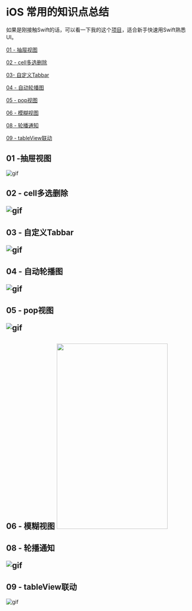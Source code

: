 # iOS 常用的知识点总结

如果是刚接触Swift的话，可以看一下我的这个[项目](https://github.com/fengzhihao123/UI-Swift)，适合新手快速用Swift熟悉UI。


<a href="#C1">01 - 抽屉视图</a>

<a href="#C2">02 - cell多选删除</a>

<a href="#C3">03- 自定义Tabbar</a>

<a href="#C4">04 - 自动轮播图</a>

<a href="#C5">05 - pop视图</a>

<a href="#C6">06 - 模糊视图</a>

<a href="#C8">08 - 轮播通知</a>

<a href="#C8">09 - tableView联动</a>

<h2><a name="C1">01 -抽屉视图</a></h2>

![gif](https://github.com/fengzhihao123/CommonKnowledgeSummary/blob/master/01-FZHDrawerView/01-DrawerView.gif)

<h2><a name="C2">02 - cell多选删除</a>

![gif](https://github.com/fengzhihao123/CommonKnowledgeSummary/blob/master/02-FZHDeleteCells/02-FZHDeleteCells.gif)

<h2><a name="C3">03 - 自定义Tabbar</a>

![gif](https://github.com/fengzhihao123/CommonKnowledgeSummary/blob/master/03-FZHTabbarController/03-FZHTabbarCOntroller.gif)

<h2><a name="C4">04 - 自动轮播图</a>

![gif](https://github.com/fengzhihao123/FZHKit/blob/master/04-FZHAutoScroll/04-UIScrollView.gif)

<h2><a name="C5">05 - pop视图</a>

![gif](https://github.com/fengzhihao123/FZHKit/blob/master/05-FZHPopView/05-FZHPopView.gif)

<h2><a name="C6">06 - 模糊视图</a>

<img src="https://github.com/fengzhihao123/FZHKit/blob/master/06-FZHBlurred/屏幕快照%202016-11-02%20下午5.31.49.png" width="300" height="500">

<h2><a name="C8">08 - 轮播通知</a>

![gif](https://github.com/fengzhihao123/FZHKit/blob/master/08-ADScrollView/08-ADScorllView.gif)

<h2><a name="C9">09 - tableView联动</a></h2>

![gif](https://github.com/fengzhihao123/FZHKit/blob/master/08-ADScrollView/08-ADScorllView.gif)
